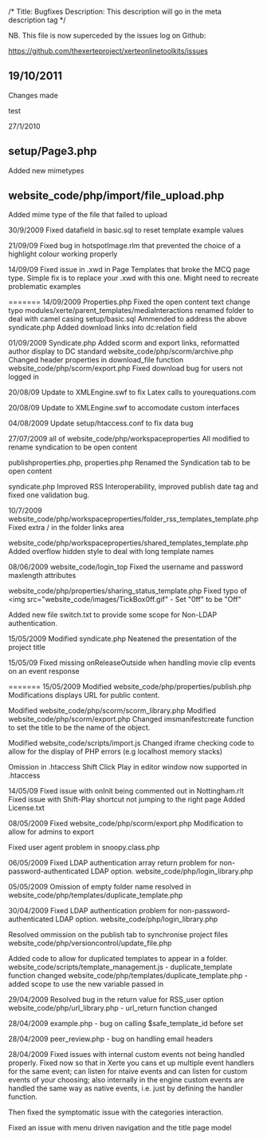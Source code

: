 /*
Title: Bugfixes
Description: This description will go in the meta description tag
*/

NB. This file is now superceded by the issues log on Github:

https://github.com/thexerteproject/xerteonlinetoolkits/issues



19/10/2011
----------
Changes made

test

27/1/2010

setup/Page3.php
---------------
Added new mimetypes

website_code/php/import/file_upload.php
---------------------------------------
Added mime type of the file that failed to upload

30/9/2009
Fixed datafield in basic.sql to reset template example values


21/09/09
Fixed bug in hotspotImage.rlm that prevented the choice of a highlight colour working properly


14/09/09
Fixed issue in .xwd in Page Templates that broke the MCQ page type.
Simple fix is to replace your .xwd with this one. Might need to recreate problematic examples

=======
14/09/2009
Properties.php
Fixed the open content text change typo
modules/xerte/parent_templates/mediaInteractions
renamed folder to deal with camel casing
setup/basic.sql
Ammended to address the above
syndicate.php
Added download links into dc:relation field

01/09/2009
Syndicate.php
Added scorm and export links, reformatted author display to DC standard
website_code/php/scorm/archive.php
Changed header properties in download_file function
website_code/php/scorm/export.php
Fixed download bug for users not logged in

20/08/09
Update to XMLEngine.swf to fix Latex calls to yourequations.com

20/08/09
Update to XMLEngine.swf to accomodate custom interfaces

04/08/2009
Update setup/htaccess.conf to fix data bug

27/07/2009
all of website_code/php/workspaceproperties
All modified to rename syndication to be open content

publishproperties.php, properties.php
Renamed the Syndication tab to be open content

syndicate.php
Improved RSS Interoperability, improved publish date tag and fixed one validation bug.

10/7/2009
website_code/php/workspaceproperties/folder_rss_templates_template.php
Fixed extra / in the folder links area

website_code/php/workspaceproperties/shared_templates_template.php
Added overflow hidden style to deal with long template names

08/06/2009
website_code/login_top
Fixed the username and password maxlength attributes

website_code/php/properties/sharing_status_template.php
Fixed typo of <img src=\"website_code/images/TickBox0ff.gif\" - Set "0ff" to be "Off"

Added new file switch.txt to provide some scope for Non-LDAP authentication.

15/05/2009
Modified syndicate.php
Neatened the presentation of the project title

15/05/09
Fixed missing onReleaseOutside when handling movie clip events on an event response

=======
15/05/2009
Modified website_code/php/properties/publish.php
Modifications displays URL for public content.

Modified website_code/php/scorm/scorm_library.php
Modified website_code/php/scorm/export.php
Changed imsmanifestcreate function to set the title to be the name of the object.

Modified website_code/scripts/import.js
Changed iframe checking code to allow for the display of PHP errors (e.g localhost memory stacks)

Omission in .htaccess
Shift Click Play in editor window now supported in .htaccess


14/05/09
Fixed issue with onInit being commented out in Nottingham.rlt
Fixed issue with Shift-Play shortcut not jumping to the right page
Added License.txt

08/05/2009
Fixed website_code/php/scorm/export.php
Modification to allow for admins to export

Fixed user agent problem in snoopy.class.php

06/05/2009
Fixed LDAP authentication array return problem for non-password-authenticated LDAP option.
website_code/php/login_library.php

05/05/2009
Omission of empty folder name resolved in 
website_code/php/templates/duplicate_template.php

30/04/2009
Fixed LDAP authentication problem for non-password-authenticated LDAP option.
website_code/php/login_library.php

Resolved ommission on the publish tab to synchronise project files
website_code/php/versioncontrol/update_file.php

Added code to allow for duplicated templates to appear in a folder.
website_code/scripts/template_management.js - duplicate_template function changed
website_code/php/templates/duplicate_template.php - added scope to use the new variable passed in

29/04/2009
Resolved bug in the return value for RSS_user option
website_code/php/url_library.php - url_return function changed

28/04/2009
example.php - bug on calling $safe_template_id before set

28/04/2009
peer_review.php - bug on handling email headers

28/04/2009
Fixed issues with internal custom events not being handled properly. Fixed now so that in Xerte you cans et up multiple event handlers for the same event; can listen for ntaive events and can listen for custom events of your choosing; also internally in the engine custom events are handled the same way as native events, i.e. just by defining the handler function.

Then fixed the symptomatic issue with the categories interaction.

Fixed an issue with menu driven navigation and the title page model
